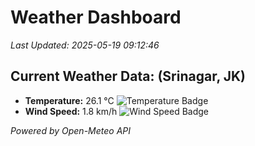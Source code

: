 
# Weather Dashboard

_Last Updated: 2025-05-19 09:12:46_

## Current Weather Data: (Srinagar, JK)
- **Temperature:** 26.1 °C ![Temperature Badge](https://img.shields.io/badge/Temperature-Medium%20Temp-green)
- **Wind Speed:** 1.8 km/h ![Wind Speed Badge](https://img.shields.io/badge/Wind%20Speed-Light%20Wind-blue)

*Powered by Open-Meteo API*

